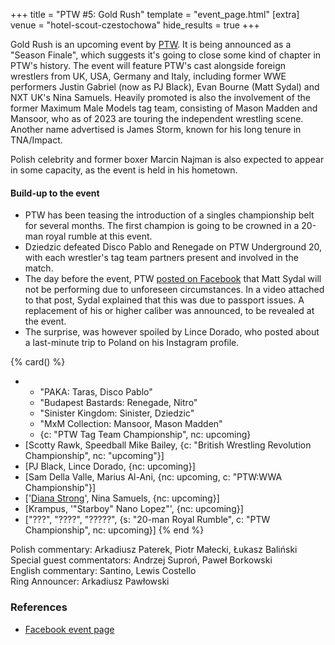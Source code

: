 +++
title = "PTW #5: Gold Rush"
template = "event_page.html"
[extra]
venue = "hotel-scout-czestochowa"
hide_results = true
+++

Gold Rush is an upcoming event by [PTW](@/o/ptw.md). It is being announced as a "Season Finale", which suggests it's going to close some kind of chapter in PTW's history.
The event will feature PTW's cast alongside foreign wrestlers from UK, USA, Germany and Italy, including former WWE performers Justin Gabriel (now as PJ Black), Evan Bourne (Matt Sydal) and NXT UK's Nina Samuels. Heavily promoted is also the involvement of the former Maximum Male Models tag team, consisting of Mason Madden and Mansoor, who as of 2023 are touring the independent wrestling scene. Another name advertised is James Storm, known for his long tenure in TNA/Impact.

Polish celebrity and former boxer Marcin Najman is also expected to appear in some capacity, as the event is held in his hometown.

#### Build-up to the event

* PTW has been teasing the introduction of a singles championship belt for several months. The first champion is going to be crowned in a 20-man royal rumble at this event.
* Dziedzic defeated Disco Pablo and Renegade on PTW Underground 20, with each wrestler's tag team partners present and involved in the match.
* The day before the event, PTW [posted on Facebook][sydal-facebook-video] that Matt Sydal will not be performing due to unforeseen circumstances. In a video attached to that post, Sydal explained that this was due to passport issues. A replacement of his or higher caliber was announced, to be revealed at the event.
* The surprise, was however spoiled by Lince Dorado, who posted about a last-minute trip to Poland on his Instagram profile.

{% card() %}
- - "PAKA: Taras, Disco Pablo"
  - "Budapest Bastards: Renegade, Nitro"
  - "Sinister Kingdom: Sinister, Dziedzic"
  - "MxM Collection: Mansoor, Mason Madden"
  - {c: "PTW Tag Team Championship", nc: upcoming}
- [Scotty Rawk, Speedball Mike Bailey, {c: "British Wrestling Revolution Championship",
    nc: "upcoming"}]
- [PJ Black, Lince Dorado, {nc: upcoming}]
- [Sam Della Valle, Marius Al-Ani, {nc: upcoming, c: "PTW:WWA Championship"}]
- ['[Diana Strong](@/w/diana-strong.md)', Nina Samuels, {nc: upcoming}]
- [Krampus, '"Starboy" Nano Lopez"', {nc: upcoming}]
- ["???", "????", "?????", {s: "20-man Royal Rumble", c: "PTW Championship", nc: upcoming}]
{% end %}

Polish commentary: Arkadiusz Paterek, Piotr Małecki, Łukasz Baliński \
Special guest commentators: Andrzej Suproń, Paweł Borkowski \
English commentary: Santino, Lewis Costello \
Ring Announcer: Arkadiusz Pawłowski

### References

* [Facebook event page](https://www.facebook.com/events/3371743163122883/)

[sydal-facebook-video]: https://www.facebook.com/watch/?v=783495120471108
